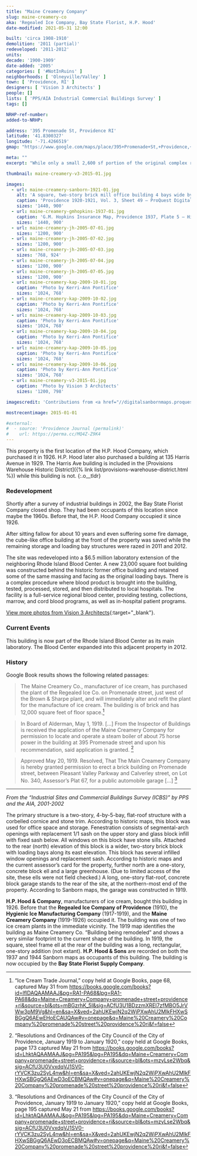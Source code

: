 ```yaml
---
title: "Maine Creamery Company"
slug: maine-creamery-co
aka: 'Regealed Ice Company, Bay State Florist, H.P. Hood'
date-modified: 2021-05-31 12:00

built: 'circa 1908-1910'
demolition: '2011 (partial)'
redeveloped: '2011-2012'
units:
decade: '1900-1909'
date-added: '2005'
categories: [ '#NotInRuins' ]
neighborhoods: [ 'Olneyville/Valley' ]
town: [ 'Providence, RI' ]
designers: [ 'Vision 3 Architects' ]
people: []
lists: [ 'PPS/AIA Industrial Commercial Buildings Survey' ]
tags: []

NRHP-ref-number:
added-to-NRHP:

address: '395 Promenade St, Providence RI'
latitude: '41.8300327'
longitude: '-71.4266519'
gmap: "https://www.google.com/maps/place/395+Promenade+St,+Providence,+RI+02908/@41.8300327,-71.4266519,17z/data=!3m1!4b1!4m5!3m4!1s0x89e44508c9a98fd3:0xbffdd6d943f9a0fc!8m2!3d41.8300287!4d-71.4244632"

meta: ""
excerpt: "While only a small 2,600 sf portion of the original complex remains, it’s great that it was saved"

thumbnail: maine-creamery-v3-2015-01.jpg

images:
  - url: maine-creamery-sanborn-1921-01.jpg
    alt: 'A square, two-story brick mill office building 4 bays wide by 5 bays deep with 8 over 8 double hung windows and stone sills. Behind this office building is a two-story set of loading docks, bays, storage warehouse, and a concrete block car barn.'
    caption: 'Providence 1920-1921, Vol. 3, Sheet 49 — ProQuest Digital Sanborn Maps, Providence Public Library'
    sizes: '1440, 900'
  - url: maine-creamery-gmhopkins-1937-01.jpg
    caption: 'G.M. Hopkins Insurance Map, Providence 1937, Plate 5 — Historic Mapworks'
    sizes: '1440, 900'
  - url: maine-creamery-jh-2005-07-01.jpg
    sizes: '1200, 900'
  - url: maine-creamery-jh-2005-07-02.jpg
    sizes: '1200, 900'
  - url: maine-creamery-jh-2005-07-03.jpg
    sizes: '768, 924'
  - url: maine-creamery-jh-2005-07-04.jpg
    sizes: '1200, 900'
  - url: maine-creamery-jh-2005-07-05.jpg
    sizes: '1200, 900'
  - url: maine-creamery-kap-2009-10-01.jpg
    caption: 'Photo by Kerri-Ann Pontifice'
    sizes: '1024, 768'
  - url: maine-creamery-kap-2009-10-02.jpg
    caption: 'Photo by Kerri-Ann Pontifice'
    sizes: '1024, 768'
  - url: maine-creamery-kap-2009-10-03.jpg
    caption: 'Photo by Kerri-Ann Pontifice'
    sizes: '1024, 768'
  - url: maine-creamery-kap-2009-10-04.jpg
    caption: 'Photo by Kerri-Ann Pontifice'
    sizes: '1024, 768'
  - url: maine-creamery-kap-2009-10-05.jpg
    caption: 'Photo by Kerri-Ann Pontifice'
    sizes: '1024, 768'
  - url: maine-creamery-kap-2009-10-06.jpg
    caption: 'Photo by Kerri-Ann Pontifice'
    sizes: '1024, 768'
  - url: maine-creamery-v3-2015-01.jpg
    caption: 'Photo by Vision 3 Architects'
    sizes: '1200, 798'

imagescredit: 'Contributions from <a href="//digitalsanbornmaps.proquest.com/browse_maps/40/8075/39395/41288/561188" target="_blank">Proquest Digital Sanborn Maps</a>, Providence Public Library; <a href="//www.historicmapworks.com/Map/US/895462/Plate+005/Providence+1937/Rhode+Island/" target="_blank">Historic Mapworks</a>; Kerri-Ann Pontifice; and Vision 3 Architects'

mostrecentimage: 2015-01-01

#external:
#  - source: 'Providence Journal (permalink)'
#    url: https://perma.cc/MQ4Z-Z9K4
---
```


This property is the first location of the H.P. Hood Company, which purchased it in 1926. H.P. Hood later also purchased a building at 135 Harris Avenue in 1929. The Harris Ave building is included in the [Provisions Warehouse Historic District]({% link list/provisions-warehouse-district.html %}) while this building is not.
{:.o__tldr}

### Redevelopment

Shortly after a survey of industrial buildings in 2002, the Bay State Florist Company closed shop. They had been occupants of this location since maybe the 1960s. Before that, the H.P. Hood Company occupied it since 1926.

After sitting fallow for about 10 years and even suffering some fire damage, the cube-like office building at the front of the property was saved while the remaining storage and loading bay structures were razed in 2011 and 2012.

The site was redeveloped into a $6.5 million laboratory extension of the neighboring Rhode Island Blood Center. A new 23,000 square foot building was constructed behind the historic former office building and retained some of the same massing and facing as the original loading bays. There is a complex procedure where blood product is brought into the building, tested, processed, stored, and then distributed to local hospitals. The facility is a full-service regional blood center, providing testing, collections, marrow, and cord blood programs, as well as in-hospital patient programs.

[View more photos from Vision 3 Architects](//www.vision3architects.com/projects/rhode-island-blood-center-laboratory-providence-ri/){:target="_blank"}.


### Current Events

This building is now part of the Rhode Island Blood Center as its main laboratory. The Blood Center expanded into this adjacent property in 2012.


### History

Google Book results shows the following related passages:

> The Maine Creamery Co., manufacturer of ice cream, has purchased the plant of the Regealed Ice Co. on Promenade street, just west of the Brown & Sharpe plant, and will immediately alter and refit the plant for the manufacture of ice cream. The building is of brick and has 12,000 square feet of floor space.[^1]

> In Board of Alderman, May 1, 1919. […] From the Inspector of Buildings is received the application of the Maine Creamery Company for permission to locate and operate a steam boiler of about 75 horse power in the building at 395 Promenade street and upon his recommendation, said application is granted. [^2]

> Approved May 20, 1919. Resolved, That The Main Creamery Company is hereby granted permission to erect a brick building on Promenade street, between Pleasant Valley Parkway and Calverley street, on Lot No. 340, Assessor’s Plat 67, for a public automobile garage […] [^3]

[^1]: “Ice Cream Trade Journal,” copy held at Google Books, page 68, captured May 31 from https://books.google.com/books?id=lflDAQAAMAAJ&pg=RA1-PA68&lpg=RA1-PA68&dq=Maine+Creamery+Company+promenade+street+providence+ri&source=bl&ots=mBGzrhK_5I&sig=ACfU3U1BDzzmXREI7zfMBO5JrVWw3pM9Vg&hl=en&sa=X&ved=2ahUKEwjN2q2WjPXwAhU2MlkFHXwSBGgQ6AEwEHoECAUQAw#v=onepage&q=Maine%20Creamery%20Company%20promenade%20street%20providence%20ri&f=false

[^2]: “Resolutions and Ordinances of the City Council of the City of Providence, January 1919 to January 1920,” copy held at Google Books, page 173 captured May 21 from https://books.google.com/books?id=LhktAQAAMAAJ&pg=PA195&lpg=PA195&dq=Maine+Creamery+Company+promenade+street+providence+ri&source=bl&ots=mzyLse2Wbq&sig=ACfU3U0VvxdqVJ1SV0-rYVCK3zu2SyL4nw&hl=en&sa=X&ved=2ahUKEwjN2q2WjPXwAhU2MlkFHXwSBGgQ6AEwD3oECBMQAw#v=onepage&q=Maine%20Creamery%20Company%20promenade%20street%20providence%20ri&f=false

[^3]: “Resolutions and Ordinances of the City Council of the City of Providence, January 1919 to January 1920,” copy held at Google Books, page 195 captured May 21 from https://books.google.com/books?id=LhktAQAAMAAJ&pg=PA195&lpg=PA195&dq=Maine+Creamery+Company+promenade+street+providence+ri&source=bl&ots=mzyLse2Wbq&sig=ACfU3U0VvxdqVJ1SV0-rYVCK3zu2SyL4nw&hl=en&sa=X&ved=2ahUKEwjN2q2WjPXwAhU2MlkFHXwSBGgQ6AEwD3oECBMQAw#v=onepage&q=Maine%20Creamery%20Company%20promenade%20street%20providence%20ri&f=false

***

_From the “Industrial Sites and Commercial Buildings Survey (ICBS)” by PPS and the AIA, 2001-2002_

The primary structure is a two-story, 4-by-5-bay, flat-roof structure with a corbelled cornice and stone trim. According to historic maps, this block was used for office space and storage. Fenestration consists of segmental-arch openings with replacement 1/1 sash on the upper story and glass block infill with fixed sash below. All windows on this block have stone sills. Attached to the rear (north) elevation of this block is a wider, two-story brick block with loading bays along its east elevation. This block has several infilled window openings and replacement sash. According to historic maps and the current assessor’s card for the property, further north are a one-story, concrete block ell and a large greenhouse. (Due to limited access of the site, these ells were not field checked.) A long, one-story flat-roof, concrete block garage stands to the rear of the site, at the northern-most end of the property. According to Sanborn maps, the garage was constructed in 1919.

**H.P. Hood & Company**, manufacturers of ice cream, bought this building in 1926. Before that the **Regealed Ice Company of Providence** (1910), the **Hygienic Ice Manufacturing Company** (1917-1919), and the **Maine Creamery Company** (1919-1926) occupied it. The building was one of two ice cream plants in the immediate vicinity. The 1919 map identifies the building as Maine Creamery Co. “Building being remodeled” and shows a very similar footprint to the current shape of the building. In 1919, the square, steel frame ell at the rear of the building was a long, rectangular, one-story addition (not extant). **H.P. Hood & Sons** are recorded on both the 1937 and 1944 Sanborn maps as occupants of this building. The building is now occupied by the **Bay State Florist Supply Company**.
